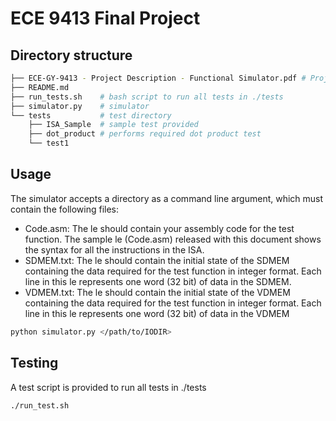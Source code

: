 # ECE 9413 Final Project

## Directory structure
```bash
├── ECE-GY-9413 - Project Description - Functional Simulator.pdf # Project spec
├── README.md
├── run_tests.sh    # bash script to run all tests in ./tests
├── simulator.py    # simulator
└── tests           # test directory
    ├── ISA_Sample  # sample test provided
    ├── dot_product # performs required dot product test
    └── test1
```

## Usage
The simulator accepts a directory as a command line argument, which must contain the following files:
- Code.asm: The le should contain your assembly code for the test function. The sample le (Code.asm)
released with this document shows the syntax for all the instructions in the ISA.
- SDMEM.txt: The le should contain the initial state of the SDMEM containing the data required for the
test function in integer format. Each line in this le represents one word (32 bit) of data in the SDMEM.
- VDMEM.txt: The le should contain the initial state of the VDMEM containing the data required for the
test function in integer format. Each line in this le represents one word (32 bit) of data in the VDMEM

```bash
python simulator.py </path/to/IODIR>
```

## Testing
A test script is provided to run all tests in ./tests

```bash
./run_test.sh
```
